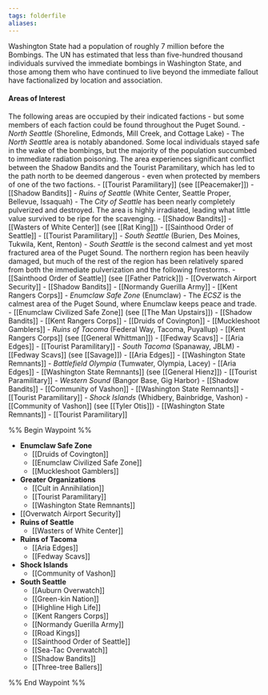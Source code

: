 ```yaml
---
tags: folderfile
aliases:
---
```


Washington State had a population of roughly 7 million before the Bombings. The UN has estimated that less than five-hundred thousand individuals survived the immediate bombings in Washington State, and those among them who have continued to live beyond the immediate fallout have factionalized by location and association.

#### Areas of Interest
The following areas are occupied by their indicated factions - but some members of each faction could be found throughout the Puget Sound.
	- *North Seattle* (Shoreline, Edmonds, Mill Creek, and Cottage Lake)
			- The *North Seattle* area is notably abandoned. Some local individuals stayed safe in the wake of the bombings, but the majority of the population succumbed to immediate radiation poisoning. The area experiences significant conflict between the Shadow Bandits and the Tourist Paramilitary, which has led to the path north to be deemed dangerous - even when protected by members of one of the two factions.
		- [[Tourist Paramilitary]] (see [[Peacemaker]])
		- [[Shadow Bandits]]
	- *Ruins of Seattle* (White Center, Seattle Proper, Bellevue, Issaquah)
			- The *City of Seattle* has been nearly completely pulverized and destroyed. The area is highly irradiated, leading what little value survived to be ripe for the scavenging. 
		- [[Shadow Bandits]]
		- [[Wasters of White Center]] (see [[Rat King]])
		- [[Sainthood Order of Seattle]]
		- [[Tourist Paramilitary]]
	- *South Seattle* (Burien, Des Moines, Tukwila, Kent, Renton)
			- *South Seattle* is the second calmest and yet most fractured area of the Puget Sound. The northern region has been heavily damaged, but much of the rest of the region has been relatively spared from both the immediate pulverization and the following firestorms.
		- [[Sainthood Order of Seattle]] (see [[Father Patrick]])
		- [[Overwatch Airport Security]]
		- [[Shadow Bandits]]
		- [[Normandy Guerilla Army]]
		- [[Kent Rangers Corps]]
	- *Enumclaw Safe Zone* (Enumclaw)
			- The *ECSZ* is the calmest area of the Puget Sound, where Enumclaw keeps peace and trade.
		- [[Enumclaw Civilized Safe Zone]] (see [[The Man Upstairs]])
		- [[Shadow Bandits]]
		- [[Kent Rangers Corps]]
		- [[Druids of Covington]]
		- [[Muckleshoot Gamblers]]
	- *Ruins of Tacoma* (Federal Way, Tacoma, Puyallup)
		- [[Kent Rangers Corps]] (see [[General Whittman]])
		- [[Fedway Scavs]]
		- [[Aria Edges]]
		- [[Tourist Paramilitary]]
	- *South Tacoma* (Spanaway, JBLM)
		- [[Fedway Scavs]] (see [[Savage]])
		- [[Aria Edges]]
		- [[Washington State Remnants]]
	- *Battlefield Olympia* (Tumwater, Olympia, Lacey)
		- [[Aria Edges]]
		- [[Washington State Remnants]] (see [[General Hienz]])
		- [[Tourist Paramilitary]]
	- *Western Sound* (Bangor Base, Gig Harbor)
		- [[Shadow Bandits]]
		- [[Community of Vashon]] 
		- [[Washington State Remnants]] 
		- [[Tourist Paramilitary]]
	- *Shock Islands* (Whidbery, Bainbridge, Vashon)
		- [[Community of Vashon]] (see [[Tyler Otis]])
		- [[Washington State Remnants]]
		- [[Tourist Paramilitary]]

%% Begin Waypoint %%
- **Enumclaw Safe Zone**
	- [[Druids of Covington]]
	- [[Enumclaw Civilized Safe Zone]]
	- [[Muckleshoot Gamblers]]
- **Greater Organizations**
	- [[Cult in Annihilation]]
	- [[Tourist Paramilitary]]
	- [[Washington State Remnants]]
- [[Overwatch Airport Security]]
- **Ruins of Seattle**
	- [[Wasters of White Center]]
- **Ruins of Tacoma**
	- [[Aria Edges]]
	- [[Fedway Scavs]]
- **Shock Islands**
	- [[Community of Vashon]]
- **South Seattle**
	- [[Auburn Overwatch]]
	- [[Green-kin Nation]]
	- [[Highline High Life]]
	- [[Kent Rangers Corps]]
	- [[Normandy Guerilla Army]]
	- [[Road Kings]]
	- [[Sainthood Order of Seattle]]
	- [[Sea-Tac Overwatch]]
	- [[Shadow Bandits]]
	- [[Three-tree Ballers]]

%% End Waypoint %%
